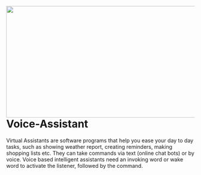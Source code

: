 <img align="right"  width="565" height="300" src="https://user-images.githubusercontent.com/97840653/149672536-690d4d62-0b33-4194-81d6-9ebbbc46bf9a.jpg" /> </a>
# Voice-Assistant
Virtual Assistants are software programs that help you ease your day to day tasks, such as showing weather report, creating reminders, making shopping lists etc. They can take commands via text (online chat bots) or by voice. Voice based intelligent assistants need an invoking word or wake word to activate the listener, followed by the command.


